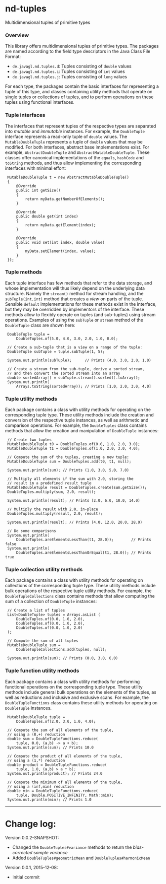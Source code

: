 
# nd-tuples

Multidimensional tuples of primitive types  

### Overview

This library offers multidimensional tuples of primitive types. The packages 
are named according to the field type descriptors in the Java Class File Format:

*   `de.javagl.nd.tuples.d`: Tuples consisting of `double` values
*   `de.javagl.nd.tuples.i`: Tuples consisting of `int` values
*   `de.javagl.nd.tuples.j`: Tuples consisting of `long` values

For each type, the packages contain the basic interfaces for representing 
a tuple of this type, and classes containing utility methods that operate 
on single tuples or collections of tuples, and to perform operations on 
these tuples using functional interfaces.  

### Tuple interfaces

The interfaces that represent tuples of the respective types are separated 
into _mutable_ and _immutable_ instances. For example, the `DoubleTuple` 
interface represents a read-only tuple of `double` values. The 
`MutableDoubleTuple` represents a tuple of `double` values that may be 
modified. For both interfaces, abstract base implementations exist. 
For example, `AbstractDoubleTuple` and `AbstractMutableDoubleTuple`. 
These classes offer canonical implementations of the `equals`, `hashCode` 
and `toString` methods, and thus allow implementing the corresponding 
interfaces with minimal effort:  

     MutableDoubleTuple t = new AbstractMutableDoubleTuple()
     {
         @Override
         public int getSize()
         {
             return myData.getNumberOfElements();
         }

         @Override
         public double get(int index)
         {
             return myData.getElement(index);
         }

         @Override
         public void set(int index, double value)
         {
             myData.setElement(index, value);
         }
     });


### Tuple methods

Each tuple interface has few methods that refer to the data storage, and 
whose implementation will thus likely depend on the underlying data 
structure. Namely the `stream()` method for stream handling, and the 
`subTuple(int,int)` method that creates a _view_ on parts of the tuple. 
Sensible `default` implementations for these methods exist in the interface, 
but they may be overridden by implementors of the interface. These methods 
allow to flexibly operate on tuples (and sub-tuples) using stream operations. 
Examples of using the `subTuple` or `stream` method of the `DoubleTuple` 
class are shown here:

     DoubleTuple tuple = 
         DoubleTuples.of(5.0, 4.0, 3.0, 2.0, 1.0, 0.0);

     // Create a sub-tuple that is a view on a range of the tuple:
     DoubleTuple subTuple = tuple.subTuple(1, 5);

     System.out.println(subTuple);      // Prints (4.0, 3.0, 2.0, 1.0)

     // Create a stream from the sub-tuple, derive a sorted stream, 
     // and then convert the sorted stream into an array
     double sortedArray[] = subTuple.stream().sorted().toArray(); 
     System.out.println(
         Arrays.toString(sortedArray)); // Prints [1.0, 2.0, 3.0, 4.0]

### Tuple utility methods

Each package contains a class with utility methods for operating on the 
corresponding tuple type. These utility methods include the creation and 
conversion of the respective tuple instances, as well as arithmetic and 
comparison operations. For example, the `DoubleTuples` class contains 
methods that allow the creation and manipulation of `DoubleTuple` instances:

     // Create two tuples
     MutableDoubleTuple t0 = DoubleTuples.of(0.0, 1.0, 2.0, 3.0);
     MutableDoubleTuple t1 = DoubleTuples.of(1.0, 2.0, 3.0, 4.0);

     // Compute the sum of the tuples, creating a new tuple:
     MutableDoubleTuple sum = DoubleTuples.add(t0, t1, null);

     System.out.println(sum); // Prints (1.0, 3.0, 5.0, 7.0)

     // Multiply all elements if the sum with 2.0, storing the 
     // result in a predefined result tuple 
     MutableDoubleTuple result = DoubleTuples.create(sum.getSize());
     DoubleTuples.multiply(sum, 2.0, result);

     System.out.println(result); // Prints (2.0, 6.0, 10.0, 14.0)

     // Multiply the result with 2.0, in-place
     DoubleTuples.multiply(result, 2.0, result);

     System.out.println(result); // Prints (4.0, 12.0, 20.0, 28.0)

     // Do some comparisons
     System.out.println(
         DoubleTuples.areElementsLessThan(t1, 28.0));        // Prints false
     System.out.println(
         DoubleTuples.areElementsLessThanOrEqual(t1, 28.0)); // Prints true

### Tuple collection utility methods

Each package contains a class with utility methods for operating on collections 
of the corresponding tuple type. These utility methods include bulk operations 
of the respective tuple utility methods. For example, the 
`DoubleTupleCollections` class contains methods that allow computing 
the sum of a collection of `DoubleTuple` instances:

     // Create a list of tuples
     List<DoubleTuple> tuples = Arrays.asList (
         DoubleTuples.of(0.0, 1.0, 2.0),
         DoubleTuples.of(0.0, 1.0, 2.0),
         DoubleTuples.of(0.0, 1.0, 2.0)
     );

     // Compute the sum of all tuples
     MutableDoubleTuple sum = 
         DoubleTupleCollections.add(tuples, null);

     System.out.println(sum); // Prints (0.0, 3.0, 6.0)


### Tuple function utility methods

Each package contains a class with utility methods for performing functional 
operations on the corresponding tuple type. These utility methods include 
general bulk operations on the elements of the tuples, as well as 
reductions and inclusive and exclusive scans. For example, the 
`DoubleTupleFunctions` class contains these utility methods for 
operating on `DoubleTuple` instances.

     MutableDoubleTuple tuple = 
         DoubleTuples.of(2.0, 3.0, 1.0, 4.0);

     // Compute the sum of all elements of the tuple,
     // using a (0,+) reduction
     double sum = DoubleTupleFunctions.reduce(
         tuple, 0.0, (a,b) -> a + b);
     System.out.println(sum); // Prints 10.0

     // Compute the product of all elements of the tuple,
     // using a (1,*) reduction
     double product = DoubleTupleFunctions.reduce(
         tuple, 1.0, (a,b) > a * b);
     System.out.println(product); // Prints 24.0

     // Compute the minimum of all elements of the tuple,
     // using a (inf,min) reduction
     double min = DoubleTupleFunctions.reduce(
         tuple, Double.POSITIVE_INFINITY, Math::min);
     System.out.println(min); // Prints 1.0


---
     
# Change log:

Version 0.0.2-SNAPSHOT:

* Changed the `DoubleTuples#variance` methods to return 
the *bias-corrected sample variance*
* Added `DoubleTuples#geometricMean` and `DoubleTuples#harmonicMean`
     

Version 0.0.1, 2015-12-08:

* Initial commit
     